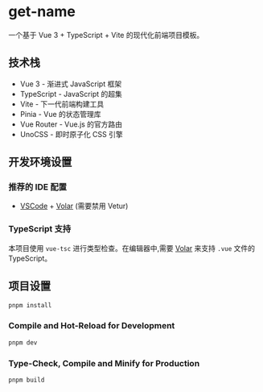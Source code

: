 # get-name

一个基于 Vue 3 + TypeScript + Vite 的现代化前端项目模板。

## 技术栈

- Vue 3 - 渐进式 JavaScript 框架
- TypeScript - JavaScript 的超集
- Vite - 下一代前端构建工具
- Pinia - Vue 的状态管理库
- Vue Router - Vue.js 的官方路由
- UnoCSS - 即时原子化 CSS 引擎

## 开发环境设置

### 推荐的 IDE 配置

- [VSCode](https://code.visualstudio.com/) + [Volar](https://marketplace.visualstudio.com/items?itemName=Vue.volar) (需要禁用 Vetur)

### TypeScript 支持

本项目使用 `vue-tsc` 进行类型检查。在编辑器中,需要 [Volar](https://marketplace.visualstudio.com/items?itemName=Vue.volar) 来支持 `.vue` 文件的 TypeScript。

## 项目设置

```sh
pnpm install
```

### Compile and Hot-Reload for Development

```sh
pnpm dev
```

### Type-Check, Compile and Minify for Production

```sh
pnpm build
```
